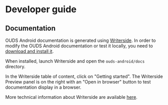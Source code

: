 # Developer guide

## Documentation

OUDS Android documentation is generated using [Writerside](https://www.jetbrains.com/writerside/).
In order to modify the OUDS Android documentation or test it locally, you need
to [download and install it](https://www.jetbrains.com/writerside/download/).

When installed, launch Writerside and open the `ouds-android/docs` directory.

In the Writerside table of content, click on "Getting started". The Writerside Preview
panel is on the right with an "Open in browser" button to test documentation display in a browser.

More technical information about Writerside are
available [here](https://www.jetbrains.com/help/writerside/getting-started.html).